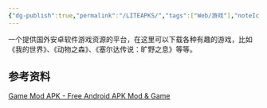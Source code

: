 ```yaml
---
{"dg-publish":true,"permalink":"/LITEAPKS/","tags":["Web/游戏"],"noteIcon":""}
---
```



一个提供国外安卓软件游戏资源的平台，在这里可以下载各种有趣的游戏，比如《我的世界》、《动物之森》、《塞尔达传说：旷野之息》等等。

## 参考资料
[Game Mod APK - Free Android APK Mod & Game](https://liteapks.com/category/games)
